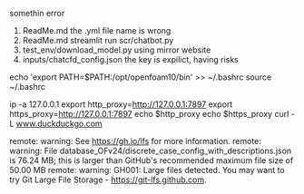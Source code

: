 somethin error      
1. ReadMe.md                     the .yml file name is wrong
2. ReadMe.md                     streamlit run scr/chatbot.py
2. test_env/download_model.py    using mirror website
3. inputs/chatcfd_config.json    the key is expilict, having risks



echo 'export PATH=$PATH:/opt/openfoam10/bin' >> ~/.bashrc
source ~/.bashrc

ip -a 
127.0.0.1
export http_proxy=http://127.0.0.1:7897
export https_proxy=http://127.0.0.1:7897
echo $http_proxy
echo $https_proxy
curl -L www.duckduckgo.com

remote: warning: See https://gh.io/lfs for more information.
remote: warning: File database_OFv24/discrete_case_config_with_descriptions.json is 76.24 MB; this is larger than GitHub's recommended maximum file size of 50.00 MB
remote: warning: GH001: Large files detected. You may want to try Git Large File Storage - https://git-lfs.github.com.